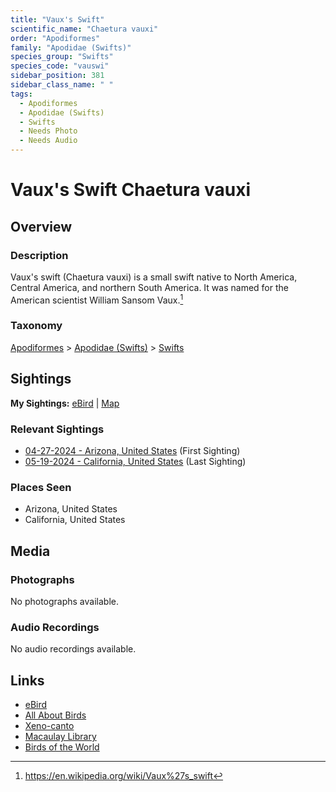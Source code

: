 ```yaml
---
title: "Vaux's Swift"
scientific_name: "Chaetura vauxi"
order: "Apodiformes"
family: "Apodidae (Swifts)"
species_group: "Swifts"
species_code: "vauswi"
sidebar_position: 381
sidebar_class_name: " "
tags: 
  - Apodiformes
  - Apodidae (Swifts)
  - Swifts
  - Needs Photo
  - Needs Audio
---
```


# Vaux's Swift <span className='sci_name'>Chaetura vauxi</span>

## Overview

### Description
Vaux's swift (Chaetura vauxi) is a small swift native to North America, Central America, and northern South America. It was named for the American scientist William Sansom Vaux.[^1]

[^1]: https://en.wikipedia.org/wiki/Vaux%27s_swift

### Taxonomy
[Apodiformes](/tags/apodiformes) > [Apodidae (Swifts)](/tags/apodidae-swifts) > [Swifts](/tags/swifts)


## Sightings

**My Sightings:** [eBird](https://ebird.org/lifelist?r=world&time=life&spp=vauswi) | [Map](/map?species_code=vauswi)

### Relevant Sightings

* [04-27-2024 - Arizona, United States](https://ebird.org/checklist/S170652033) (First Sighting)
* [05-19-2024 - California, United States](https://ebird.org/checklist/S177365407) (Last Sighting)

### Places Seen

* Arizona, United States
* California, United States



## Media
### Photographs
No photographs available.

### Audio Recordings
No audio recordings available.

## Links
* [eBird](https://ebird.org/species/vauswi) 
* [All About Birds](https://www.allaboutbirds.org/guide/vauswi) 
* [Xeno-canto](https://www.xeno-canto.org/species/chaetura-vauxi) 
* [Macaulay Library](https://search.macaulaylibrary.org/catalog?taxonCode=vauswi&sort=rating_rank_desc)
* [Birds of the World](https://birdsoftheworld.org/bow/species/vauswi)
